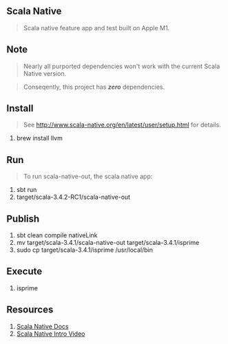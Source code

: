 Scala Native
------------
>Scala native feature app and test built on Apple M1.

Note
----
>Nearly all purported dependencies won't work with the current Scala Native version.

>Conseqently, this project has ***zero*** dependencies.

Install
-------
>See http://www.scala-native.org/en/latest/user/setup.html for details.
1. brew install llvm

Run
---
>To run scala-native-out, the scala native app:
1. sbt run
2. target/scala-3.4.2-RC1/scala-native-out

Publish
-------
1. sbt clean compile nativeLink
2. mv target/scala-3.4.1/scala-native-out target/scala-3.4.1/isprime
3. sudo cp target/scala-3.4.1/isprime /usr/local/bin

Execute
-------
1. isprime

Resources
---------
1. [Scala Native Docs](http://www.scala-native.org/en/latest/index.html)
2. [Scala Native Intro Video](https://www.youtube.com/watch?v=u2CnE-sRdBw)